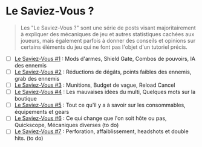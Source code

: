 Le Saviez-Vous ?
================

> Les "Le Saviez-Vous ?" sont une série de posts visant majoritairement à expliquer des mécaniques de jeu et autres statistiques cachées aux joueurs, mais également parfois à donner des conseils et opinions sur certains éléments du jeu qui ne font pas l'objet d'un tutoriel précis.

 * [ ] [Le Saviez-Vous #1](le-saviez-vous/1.md) : Mods d'armes, Shield Gate, Combos de pouvoirs, IA des ennemis
 * [ ] [Le Saviez-Vous #2](le-saviez-vous/2.md) : Réductions de dégâts, points faibles des ennemis, grab des ennemis
 * [ ] [Le Saviez-Vous #3](le-saviez-vous/3.md) : Munitions, Budget de vague, Reload Cancel
 * [ ] [Le Saviez-Vous #4](le-saviez-vous/4.md) : Les mauvaises idées du multi, Quelques mots sur la boutique
 * [ ] [Le Saviez-Vous #5](le-saviez-vous/5.md) : Tout ce qu'il y a à savoir sur les consommables, équipements et gears
 * [ ] [Le Saviez-Vous #6](le-saviez-vous/6.md) : Ce qui change que l'on soit hôte ou pas, Quickscope, Mécaniques diverses (to do)
 * [ ] [Le Saviez-Vous #7](le-saviez-vous/7.md) : Perforation, affaiblissement, headshots et double hits. (to do)
